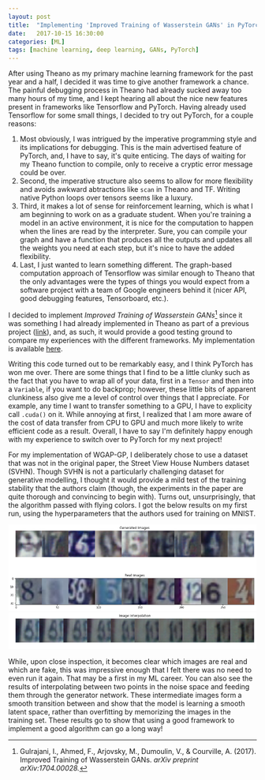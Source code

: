```yaml
---
layout: post
title:  "Implementing 'Improved Training of Wasserstein GANs' in PyTorch"
date:   2017-10-15 16:30:00
categories: [ML]
tags: [machine learning, deep learning, GANs, PyTorch]
---
```

After using Theano as my primary machine learning framework for the past year and a half, I decided it was time to give another framework a chance. The painful debugging process in Theano had already sucked away too many hours of my time, and I kept hearing all about the nice new features present in frameworks like Tensorflow and PyTorch. Having already used Tensorflow for some small things, I decided to try out PyTorch, for a couple reasons:

1. Most obviously, I was intrigued by the imperative programming style and its implications for debugging. This is the main advertised feature of PyTorch, and, I have to say, it's quite enticing. The days of waiting for my Theano function to compile, only to receive a cryptic error message could be over.
1. Second, the imperative structure also seems to allow for more flexibility and avoids awkward abtractions like `scan` in Theano and TF. Writing native Python loops over tensors seems like a luxury.
1. Third, it makes a lot of sense for reinforcement learning, which is what I am beginning to work on as a graduate student. When you're training a model in an active environment, it is nice for the computation to happen when the lines are read by the interpreter. Sure, you can compile your graph and have a function that produces all the outputs and updates all the weights you need at each step, but it's nice to have the added flexibility.
1. Last, I just wanted to learn something different. The graph-based computation approach of Tensorflow was similar enough to Theano that the only advantages were the types of things you would expect from a software project with a team of Google engineers behind it (nicer API, good debugging features, Tensorboard, etc.).

I decided to implement *Improved Training of Wasserstein GANs*[^1] since it was something I had already implemented in Theano as part of a previous project ([link](https://github.com/pearsonlab/gbds/blob/master/code/CGAN.py)), and, as such, it would provide a good testing ground to compare my experiences with the different frameworks. My implementation is available [here](https://github.com/shariqiqbal2810/WGAN-GP-PyTorch).

Writing this code turned out to be remarkably easy, and I think PyTorch has won me over. There are some things that I find to be a little clunky such as the fact that you have to wrap all of your data, first in a `Tensor` and then into a `Variable`, if you want to do backprop; however, these little bits of apparent clunkiness also give me a level of control over things that I appreciate. For example, any time I want to transfer something to a GPU, I have to explicity call `.cuda()` on it. While annoying at first, I realized that I am more aware of the cost of data transfer from CPU to GPU and much more likely to write efficient code as a result. Overall, I have to say I'm definitely happy enough with my experience to switch over to PyTorch for my next project!

For my implementation of WGAP-GP, I deliberately chose to use a dataset that was not in the original paper, the Street View House Numbers dataset (SVHN). Though SVHN is not a particularly challenging dataset for generative modelling, I thought it would provide a mild test of the training stability that the authors claim (though, the experiments in the paper are quite thorough and convincing to begin with). Turns out, unsurprisingly, that the algorithm passed with flying colors. I got the below results on my first run, using the hyperparameters that the authors used for training on MNIST.

<img src="https://raw.githubusercontent.com/shariqiqbal2810/WGAN-GP-PyTorch/master/images/gen_vs_real_comp.png">

<img src="https://raw.githubusercontent.com/shariqiqbal2810/WGAN-GP-PyTorch/master/images/image_interp.png">

While, upon close inspection, it becomes clear which images are real and which are fake, this was impressive enough that I felt there was no need to even run it again. That may be a first in my ML career. You can also see the results of interpolating between two points in the noise space and feeding them through the generator network. These intermediate images form a smooth transition between and show that the model is learning a smooth latent space, rather than overfitting by memorizing the images in the training set. These results go to show that using a good framework to implement a good algorithm can go a long way!

[^1]: Gulrajani, I., Ahmed, F., Arjovsky, M., Dumoulin, V., & Courville, A. (2017). Improved Training of Wasserstein GANs. *arXiv preprint arXiv:1704.00028.*